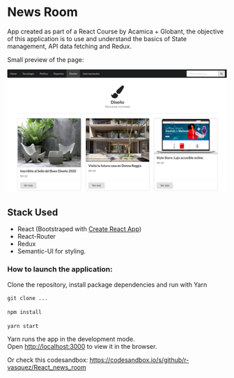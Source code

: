 # News Room

App created as part of a React Course by Acamica + Globant, the objective of this application is to use and understand the basics of State management, API data fetching and Redux.

Small preview of the page:

![preview](public/sample.png)

## Stack Used

- React (Bootstraped with [Create React App](https://github.com/facebook/create-react-app))
- React-Router
- Redux
- Semantic-UI for styling.

### How to launch the application:

Clone the repository, install package dependencies and run with Yarn

```
git clone ...

npm install

yarn start
```

Yarn runs the app in the development mode.\
Open [http://localhost:3000](http://localhost:3000) to view it in the browser.

Or check this codesandbox: https://codesandbox.io/s/github/r-vasquez/React_news_room
